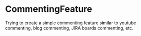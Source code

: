 # CommentingFeature

Trying to create a simple commenting feature similar to youtube commenting, blog commenting, JIRA boards commenting, etc.

